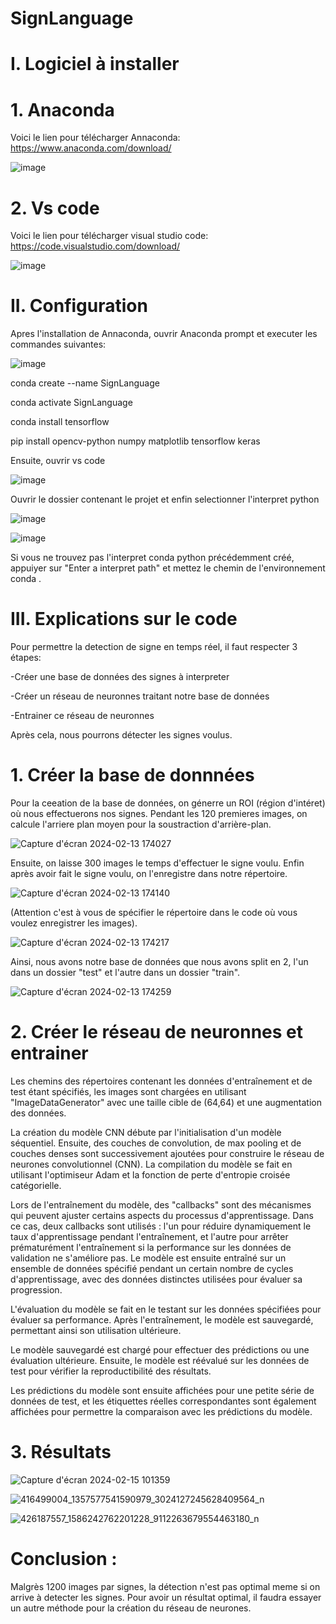 # SignLanguage
# I. Logiciel à installer 
  # 1. Anaconda
     
   Voici le lien pour télécharger Annaconda: https://www.anaconda.com/download/
     
   ![image](https://github.com/Panjff/SignLanguage/assets/153745637/8cc585a1-e378-4a63-9e73-69f9b1113b88)

  # 2. Vs code

  Voici le lien pour télécharger visual studio code: https://code.visualstudio.com/download/
     
  ![image](https://github.com/Panjff/SignLanguage/assets/153745637/1e45f00e-7600-417d-86f5-6ed40388370b)


# II. Configuration

  Apres l'installation de Annaconda, ouvrir Anaconda prompt et executer les commandes suivantes:
  
  ![image](https://github.com/Panjff/SignLanguage/assets/153745637/3d275f7d-2545-4409-97c5-10ae07fa4f39)
  
  conda create --name SignLanguage
  
  conda activate SignLanguage
  
  conda install tensorflow
  
  pip install opencv-python numpy matplotlib tensorflow keras

  Ensuite, ouvrir vs code 

  ![image](https://github.com/Panjff/SignLanguage/assets/153745637/06e41a48-6151-401f-a382-840e47ab2cde)

  Ouvrir le dossier contenant le projet et enfin selectionner l'interpret python

  ![image](https://github.com/Panjff/SignLanguage/assets/153745637/e9130800-60c1-4204-976d-4810304e2b2c)

  
  ![image](https://github.com/Panjff/SignLanguage/assets/153745637/794fe8fe-17b5-4d1c-bfa5-fe7c67cc0596)

  Si vous ne trouvez pas l'interpret conda python précédemment créé, appuiyer sur "Enter a interpret path" et mettez le chemin de l'environnement conda .


# III. Explications sur le code 

Pour permettre la detection de signe en temps réel, il faut respecter 3 étapes:

  -Créer une base de données des signes à interpreter
  
  -Créer un réseau de neuronnes traitant notre base de données
  
  -Entrainer ce réseau de neuronnes

Après cela, nous pourrons détecter les signes voulus.

  # 1. Créer la base de donnnées
     
  Pour la ceeation de la base de données, on génerre un ROI (région d'intéret) où nous effectuerons nos signes.
  Pendant les 120 premieres images, on calcule l'arriere plan moyen pour la soustraction d'arrière-plan.
     
  ![Capture d'écran 2024-02-13 174027](https://github.com/Panjff/SignLanguage/assets/153745637/69fe8f80-69d5-415f-93d8-63c25d0a2d99)


  Ensuite, on laisse 300 images le temps d'effectuer le signe voulu.
  Enfin après avoir fait le signe voulu, on l'enregistre dans notre répertoire.
     

![Capture d'écran 2024-02-13 174140](https://github.com/Panjff/SignLanguage/assets/153745637/f84ae54c-decf-4ef8-ac4f-4145669db083)

  (Attention c'est à vous de spécifier le répertoire dans le code où vous voulez enregistrer les images).
      
![Capture d'écran 2024-02-13 174217](https://github.com/Panjff/SignLanguage/assets/153745637/4dc2acb4-1cbe-4b2f-8292-7e7121b2c76b)

    
  Ainsi, nous avons notre base de données que nous avons split en 2, l'un dans un dossier "test" et l'autre dans un dossier "train".

![Capture d'écran 2024-02-13 174259](https://github.com/Panjff/SignLanguage/assets/153745637/42888d35-38a3-4589-8522-a5ef9c0a3ee7)


  # 2. Créer le réseau de neuronnes et entrainer

  Les chemins des répertoires contenant les données d'entraînement et de test étant spécifiés, les images sont chargées en utilisant "ImageDataGenerator" avec une taille cible de (64,64) et une augmentation des données.
  
La création du modèle CNN débute par l'initialisation d'un modèle séquentiel. Ensuite, des couches de convolution, de max pooling et de couches denses sont successivement ajoutées pour construire le réseau de neurones convolutionnel (CNN). La compilation du modèle se fait en utilisant l'optimiseur Adam et la fonction de perte d'entropie croisée catégorielle.

Lors de l'entraînement du modèle, des "callbacks" sont des mécanismes qui peuvent ajuster certains aspects du processus d'apprentissage. Dans ce cas, deux callbacks sont utilisés : l'un pour réduire dynamiquement le taux d'apprentissage pendant l'entraînement, et l'autre pour arrêter prématurément l'entraînement si la performance sur les données de validation ne s'améliore pas. Le modèle est ensuite entraîné sur un ensemble de données spécifié pendant un certain nombre de cycles d'apprentissage, avec des données distinctes utilisées pour évaluer sa progression.

L'évaluation du modèle se fait en le testant sur les données spécifiées pour évaluer sa performance. Après l'entraînement, le modèle est sauvegardé, permettant ainsi son utilisation ultérieure.

Le modèle sauvegardé est chargé pour effectuer des prédictions ou une évaluation ultérieure. Ensuite, le modèle est réévalué sur les données de test pour vérifier la reproductibilité des résultats. 

Les prédictions du modèle sont ensuite affichées pour une petite série de données de test, et les étiquettes réelles correspondantes sont également affichées pour permettre la comparaison avec les prédictions du modèle. 

     
  # 3. Résultats
     
![Capture d'écran 2024-02-15 101359](https://github.com/Panjff/SignLanguage/assets/153745637/5fc65ed6-7750-4278-9814-6e11cd5527d1)

![416499004_1357577541590979_3024127245628409564_n](https://github.com/Panjff/SignLanguage/assets/153745637/5956f89d-19d6-447e-a467-d76f640f2494)

![426187557_1586242762201228_9112263679554463180_n](https://github.com/Panjff/SignLanguage/assets/153745637/85c58b62-d9a5-4c6e-a466-63351d7f2889) 

# Conclusion :

  Malgrès 1200 images par signes, la détection n'est pas optimal meme si on arrive à detecter les signes. Pour avoir un résultat optimal, il faudra essayer un autre méthode pour la création du réseau de neurones.


